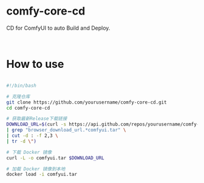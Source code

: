 # comfy-core-cd
CD for ComfyUI to auto Build and Deploy.

 <br/>  

# How to use
```bash

#!/bin/bash

# 克隆仓库
git clone https://github.com/yourusername/comfy-core-cd.git
cd comfy-core-cd

# 获取最新Release下载链接
DOWNLOAD_URL=$(curl -s https://api.github.com/repos/yourusername/comfy-core-cd/releases/latest \
| grep "browser_download_url.*comfyui.tar" \
| cut -d : -f 2,3 \
| tr -d \")

# 下载 Docker 镜像
curl -L -o comfyui.tar $DOWNLOAD_URL

# 加载 Docker 镜像到本地
docker load -i comfyui.tar

```
